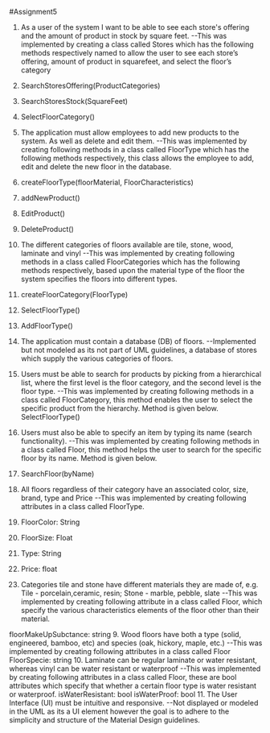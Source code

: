 #Assignment5

1.	As a user of the system I want to be able to see each store's offering and the amount of product in stock by square feet.
--This was implemented by creating a class called Stores which has the following methods respectively named to allow the user to see each store’s offering, amount of product in squarefeet, and select the floor’s category 
1.	SearchStoresOffering(ProductCategories) 
2.	SearchStoresStock(SquareFeet) 
3.	SelectFloorCategory()
2.	The application must allow employees to add new products to the system. As well as
delete and edit them.
--This was implemented by creating following methods in a class called FloorType which has the following methods respectively, this class allows the employee to add, edit and delete the new floor in the database.
1.	createFloorType(floorMaterial, FloorCharacteristics)
2.	addNewProduct() 
3.	EditProduct() 
4.	DeleteProduct()
3.	The different categories of floors available are tile, stone, wood, laminate and vinyl
--This was implemented by creating following methods in a class called FloorCategories which has the following methods respectively, based upon the material type of the floor the system specifies the floors into different types.
1.	createFloorCategory(FloorType) 
2.	SelectFloorType() 
3.	AddFloorType()
4.	The application must contain a database (DB) of floors.
--Implemented but not modeled as its not part of UML guidelines, a database of stores which supply the various categories of floors.

5.	Users must be able to search for products by picking from a hierarchical list, where the first level is the floor category, and the second level is the floor type.
--This was implemented by creating following methods in a class called FloorCategory, this method enables the user to select the specific product from the hierarchy. Method is given below.
SelectFloorType()
6.	Users must also be able to specify an item by typing its name (search functionality).
--This was implemented by creating following methods in a class called Floor, this method helps the user to search for the specific floor by its name. Method is given below.
1.	SearchFloor(byName)

7.	All floors regardless of their category have an associated color, size, brand, type and
Price
--This was implemented by creating following attributes in a class called FloorType.
1.	FloorColor: String
2.	FloorSize: Float 
3.	Type: String 
4.	Price: float
8.	Categories tile and stone have different materials they are made of, e.g. Tile - porcelain,ceramic, resin; Stone - marble, pebble, slate
--This was implemented by creating following attribute in a class called Floor, which specify the various characteristics elements of the floor other than their material.

floorMakeUpSubctance: string
9.	Wood floors have both a type (solid, engineered, bamboo, etc) and species (oak,
hickory, maple, etc.)
--This was implemented by creating following attributes in a class called Floor
FloorSpecie: string
10.	Laminate can be regular laminate or water resistant, whereas vinyl can be water
resistant or waterproof
--This was implemented by creating following attributes in a class called Floor, these are bool attributes which specify that whether a certain floor type is water resistant or waterproof.
isWaterResistant: bool
 isWaterProof: bool
11.	The User Interface (UI) must be intuitive and responsive.
--Not displayed or modeled in the UML as its a UI element however the goal is to adhere to the simplicity and structure of the Material Design guidelines.

